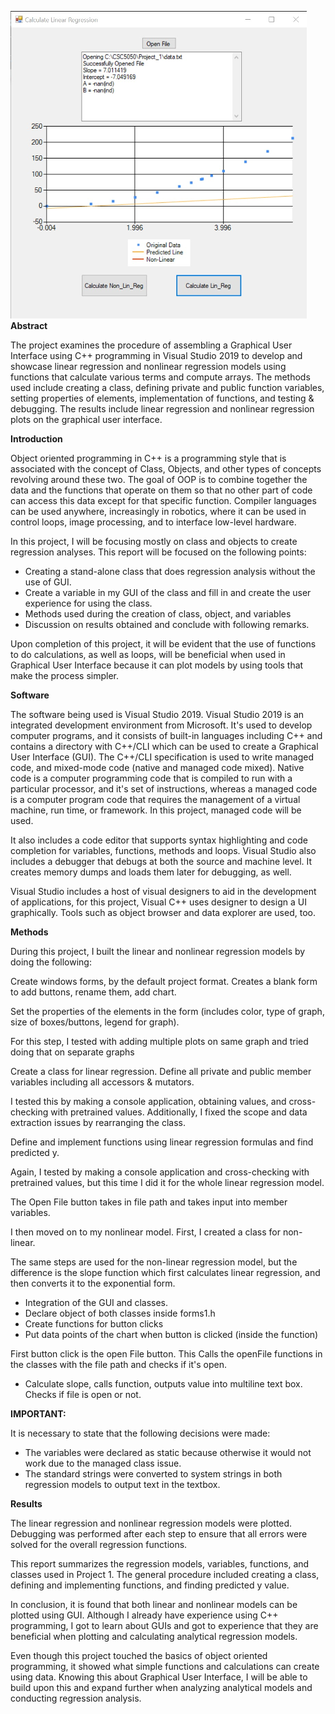 ![UI](https://github.com/paulmathai01/LinReg-CPP-Scratch/blob/master/Picture%201.png)
**Abstract**

The project examines the procedure of assembling a Graphical User Interface using C++ programming in Visual Studio 2019 to develop and showcase linear regression and nonlinear regression models using functions that calculate various terms and compute arrays. The methods used include creating a class, defining private and public function variables, setting properties of elements, implementation of functions, and testing &amp; debugging. The results include linear regression and nonlinear regression plots on the graphical user interface.

**Introduction**

Object oriented programming in C++ is a programming style that is associated with the concept of Class, Objects, and other types of concepts revolving around these two. The goal of OOP is to combine together the data and the functions that operate on them so that no other part of code can access this data except for that specific function. Compiler languages can be used anywhere, increasingly in robotics, where it can be used in control loops, image processing, and to interface low-level hardware.

In this project, I will be focusing mostly on class and objects to create regression analyses. This report will be focused on the following points:

- Creating a stand-alone class that does regression analysis without the use of GUI.
- Create a variable in my GUI of the class and fill in and create the user experience for using the class.
- Methods used during the creation of class, object, and variables
- Discussion on results obtained and conclude with following remarks.

Upon completion of this project, it will be evident that the use of functions to do calculations, as well as loops, will be beneficial when used in Graphical User Interface because it can plot models by using tools that make the process simpler.

**Software**

The software being used is Visual Studio 2019. Visual Studio 2019 is an integrated development environment from Microsoft. It&#39;s used to develop computer programs, and it consists of built-in languages including C++ and contains a directory with C++/CLI which can be used to create a Graphical User Interface (GUI). The C++/CLI specification is used to write managed code, and mixed-mode code (native and managed code mixed). Native code is a computer programming code that is compiled to run with a particular processor, and it&#39;s set of instructions, whereas a managed code is a computer program code that requires the management of a virtual machine, run time, or framework. In this project, managed code will be used.

It also includes a code editor that supports syntax highlighting and code completion for variables, functions, methods and loops. Visual Studio also includes a debugger that debugs at both the source and machine level. It creates memory dumps and loads them later for debugging, as well.

Visual Studio includes a host of visual designers to aid in the development of applications, for this project, Visual C++ uses designer to design a UI graphically. Tools such as object browser and data explorer are used, too.

**Methods**

During this project, I built the linear and nonlinear regression models by doing the following:

Create windows forms, by the default project format. Creates a blank form to add buttons, rename them, add chart.

Set the properties of the elements in the form (includes color, type of graph, size of boxes/buttons, legend for graph).

For this step, I tested with adding multiple plots on same graph and tried doing that on separate graphs

Create a class for linear regression.
Define all private and public member variables including all accessors &amp; mutators.


I tested this by making a console application, obtaining values, and cross-checking with pretrained values. Additionally, I fixed the scope and data extraction issues by rearranging the class.

Define and implement functions using linear regression formulas and find predicted y.


Again, I tested by making a console application and cross-checking with pretrained values, but this time I did it for the whole linear regression model.

The Open File button takes in file path and takes input into member variables.

I then moved on to my nonlinear model. First, I created a class for non-linear.

The same steps are used for the non-linear regression model, but the difference is the slope function which first calculates linear regression, and then converts it to the exponential form.


- Integration of the GUI and classes.
- Declare object of both classes inside forms1.h
- Create functions for button clicks
- Put data points of the chart when button is clicked (inside the function)


First button click is the open File button. This Calls the openFile functions in the classes with the file path and checks if it&#39;s open.
  - Calculate slope, calls function, outputs value into multiline text box. Checks if file is open or not.


**IMPORTANT:**

It is necessary to state that the following decisions were made:

- The variables were declared as static because otherwise it would not work due to the managed class issue.
- The standard strings were converted to system strings in both regression models to output text in the textbox.


**Results**

The linear regression and nonlinear regression models were plotted. Debugging was performed after each step to ensure that all errors were solved for the overall regression functions.

This report summarizes the regression models, variables, functions, and classes used in Project 1. The general procedure included creating a class, defining and implementing functions, and finding predicted y value.

In conclusion, it is found that both linear and nonlinear models can be plotted using GUI. Although I already have experience using C++ programming, I got to learn about GUIs and got to experience that they are beneficial when plotting and calculating analytical regression models.

Even though this project touched the basics of object oriented programming, it showed what simple functions and calculations can create using data. Knowing this about Graphical User Interface, I will be able to build upon this and expand further when analyzing analytical models and conducting regression analysis.

